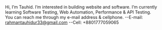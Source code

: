 Hi, I’m Tauhid.
I’m interested in building website and software.
I’m currently learning Software Testing, Web Automation, Performance & API Testing.
You can reach me through my e-mail address & cellphone.
--E-mail: rahmantauhidur33@gmail.com
--Cell: +8801777059065


<!---
Tauhid333/Tauhid333 is a ✨ special ✨ repository because its `README.md` (this file) appears on your GitHub profile.
You can click the Preview link to take a look at your changes.
--->
